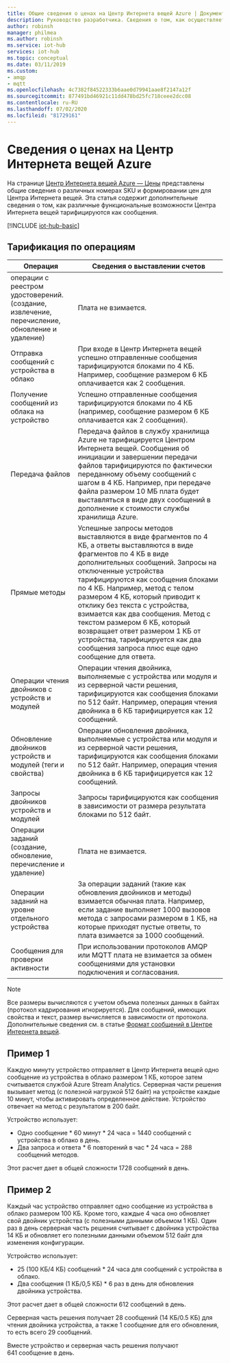 ```yaml
---
title: Общие сведения о ценах на Центр Интернета вещей Azure | Документация Майкрософт
description: Руководство разработчика. Сведения о том, как осуществляется измерение и формирование цен на Центр Интернета вещей, включая работающие примеры.
author: robinsh
manager: philmea
ms.author: robinsh
ms.service: iot-hub
services: iot-hub
ms.topic: conceptual
ms.date: 03/11/2019
ms.custom:
- amqp
- mqtt
ms.openlocfilehash: 4c7382f84522333b6aae0d79941aae8f2147a12f
ms.sourcegitcommit: 877491bd46921c11dd478bd25fc718ceee2dcc08
ms.contentlocale: ru-RU
ms.lasthandoff: 07/02/2020
ms.locfileid: "81729161"
---
```

# <a name="azure-iot-hub-pricing-information"></a>Сведения о ценах на Центр Интернета вещей Azure

На странице [Центр Интернета вещей Azure — Цены](https://azure.microsoft.com/pricing/details/iot-hub) представлены общие сведения о различных номерах SKU и формировании цен для Центра Интернета вещей. Эта статья содержит дополнительные сведения о том, как различные функциональные возможности Центра Интернета вещей тарифицируются как сообщения.

[!INCLUDE [iot-hub-basic](../../includes/iot-hub-basic-partial.md)]

## <a name="charges-per-operation"></a>Тарификация по операциям

| Операция | Сведения о выставлении счетов | 
| --------- | ------------------- |
| операции с реестром удостоверений. <br/> (создание, извлечение, перечисление, обновление и удаление) | Плата не взимается. |
| Отправка сообщений с устройства в облако | При входе в Центр Интернета вещей успешно отправленные сообщения тарифицируются блоками по 4 КБ. Например, сообщение размером 6 КБ оплачивается как 2 сообщения. |
| Получение сообщений из облака на устройство | Успешно отправленные сообщения тарифицируются блоками по 4 КБ (например, сообщение размером 6 КБ оплачивается как 2 сообщения). |
| Передача файлов | Передача файлов в службу хранилища Azure не тарифицируется Центром Интернета вещей. Сообщения об инициации и завершении передачи файлов тарифицируются по фактически переданному объему сообщений с шагом в 4 КБ. Например, при передаче файла размером 10 МБ плата будет выставляться в виде двух сообщений в дополнение к стоимости службы хранилища Azure. |
| Прямые методы | Успешные запросы методов выставляются в виде фрагментов по 4 КБ, а ответы выставляются в виде фрагментов по 4 КБ в виде дополнительных сообщений. Запросы на отключенные устройства тарифицируются как сообщения блоками по 4 КБ. Например, метод с телом размером 4 КБ, который приводит к отклику без текста с устройства, взимается как два сообщения. Метод с текстом размером 6 КБ, который возвращает ответ размером 1 КБ от устройства, тарифицируется как два сообщения запроса плюс еще одно сообщение для ответа. |
| Операции чтения двойников с устройств и модулей | Операции чтения двойника, выполняемые с устройства или модуля и из серверной части решения, тарифицируются как сообщения блоками по 512 байт. Например, операция чтения двойника в 6 КБ тарифицируется как 12 сообщений. |
| Обновление двойников устройств и модулей (теги и свойства) | Операции обновления двойника, выполняемые с устройства или модуля и из серверной части решения, тарифицируются как сообщения блоками по 512 байт. Например, операция чтения двойника в 6 КБ тарифицируется как 12 сообщений. |
| Запросы двойников устройств и модулей | Запросы тарифицируются как сообщения в зависимости от размера результата блоками по 512 байт. |
| Операции заданий <br/> (создание, обновление, перечисление и удаление) | Плата не взимается. |
| Операции заданий на уровне отдельного устройства | За операции заданий (такие как обновления двойников и методы) взимается обычная плата. Например, если задание выполняет 1000 вызовов метода с запросами размером в 1 КБ, на которые приходят пустые ответы, то плата взимается за 1000 сообщений. |
| Сообщения для проверки активности | При использовании протоколов AMQP или MQTT плата не взимается за обмен сообщениями для установки подключения и согласования. |

> [!NOTE]
> Все размеры вычисляются с учетом объема полезных данных в байтах (протокол кадрирования игнорируется). Для сообщений, имеющих свойства и текст, размер вычисляется в зависимости от протокола. Дополнительные сведения см. в статье [Формат сообщений в Центре Интернета вещей](iot-hub-devguide-messages-construct.md).

## <a name="example-1"></a>Пример 1

Каждую минуту устройство отправляет в Центр Интернета вещей одно сообщение из устройства в облако размером 1 КБ, которое затем считывается службой Azure Stream Analytics. Серверная части решения вызывает метод (с полезной нагрузкой 512 байт) на устройстве каждые 10 минут, чтобы активировать определенное действие. Устройство отвечает на метод с результатом в 200 байт.

Устройство использует:

* Одно сообщение * 60 минут * 24 часа = 1440 сообщений с устройства в облако в день.
* Два запроса и ответа * 6 повторений в час * 24 часа = 288 сообщений методов.

Этот расчет дает в общей сложности 1728 сообщений в день.

## <a name="example-2"></a>Пример 2

Каждый час устройство отправляет одно сообщение из устройства в облако размером 100 КБ. Кроме того, каждые 4 часа оно обновляет свой двойник устройства (с полезными данными объемом 1 КБ). Один раз в день серверная часть решения считывает с двойника устройства 14 КБ и обновляет его полезными данными объемом 512 байт для изменения конфигурации.

Устройство использует:

* 25 (100 КБ/4 КБ) сообщений * 24 часа для сообщений с устройства в облако.
* Два сообщения (1 КБ/0,5 КБ) * 6 раз в день для обновления двойника устройства.

Этот расчет дает в общей сложности 612 сообщений в день.

Серверная часть решения получает 28 сообщений (14 КБ/0.5 КБ) для чтения двойника устройства, а также 1 сообщение для его обновления, то есть всего 29 сообщений.

Вместе устройство и серверная часть решения получают 641 сообщение в день.
